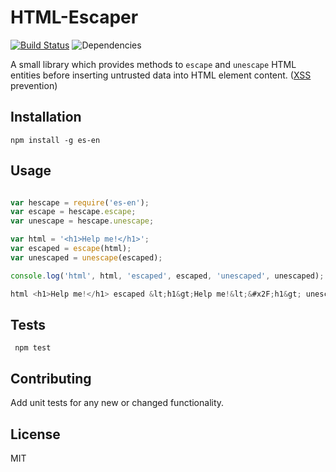 HTML-Escaper
===================
[![Build Status](https://travis-ci.org/nitin42/Escaper.svg?branch=master)](https://travis-ci.org/nitin42/Escaper)
![Dependencies](https://david-dm.org/nitin42/Escaper.svg)

A small library which provides methods to `escape` and `unescape` HTML entities before inserting untrusted data into HTML element content. ([XSS](https://www.owasp.org/index.php/XSS_(Cross_Site_Scripting)_Prevention_Cheat_Sheet) prevention)

## Installation

  ```
  npm install -g es-en

  ```

## Usage
  
  ``` javascript

  var hescape = require('es-en');
  var escape = hescape.escape;
  var unescape = hescape.unescape;

  var html = '<h1>Help me!</h1>';
  var escaped = escape(html);
  var unescaped = unescape(escaped);

  console.log('html', html, 'escaped', escaped, 'unescaped', unescaped);
  
  html <h1>Help me!</h1> escaped &lt;h1&gt;Help me!&lt;&#x2F;h1&gt; unescaped <h1>Help me!</h1>

  ```

## Tests
 ```
  npm test
 ```
## Contributing
	
Add unit tests for any new or changed functionality.

## License

MIT
